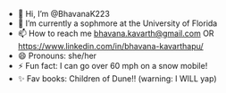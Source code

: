 - 👋 Hi, I’m @BhavanaK223
- 🌱 I’m currently a sophmore at the University of Florida 
- 📫 How to reach me bhavana.kavarth@gmail.com OR https://www.linkedin.com/in/bhavana-kavarthapu/
- 😄 Pronouns: she/her
- ⚡ Fun fact: I can go over 60 mph on a snow mobile! 
- ✨ Fav books: Children of Dune!! (warning: I WILL yap)

<!---
BhavanaK223/BhavanaK223 is a ✨ special ✨ repository because its `README.md` (this file) appears on your GitHub profile.
You can click the Preview link to take a look at your changes.
--->
